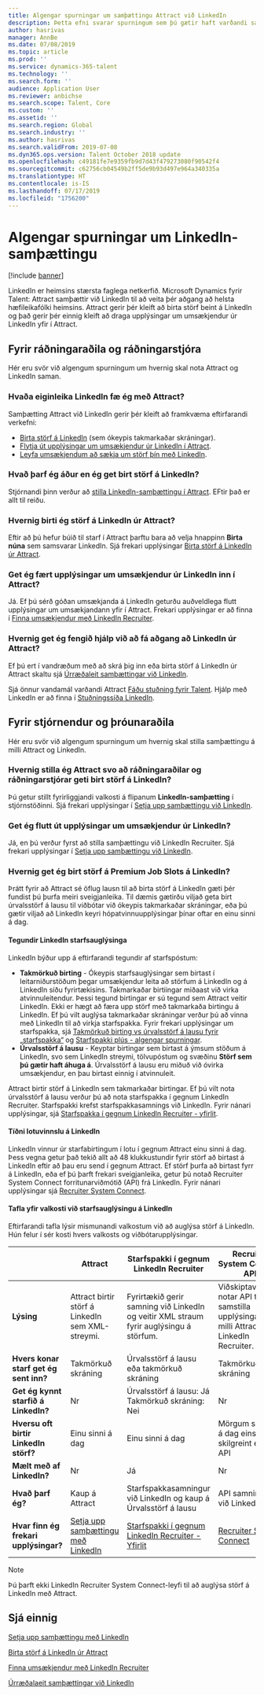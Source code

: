 ```yaml
---
title: Algengar spurningar um samþættingu Attract við LinkedIn
description: Þetta efni svarar spurningum sem þú gætir haft varðandi samþættingu á milli LinkedIn og Microsoft Dynamics 365 for Talent - Attract.
author: hasrivas
manager: AnnBe
ms.date: 07/08/2019
ms.topic: article
ms.prod: ''
ms.service: dynamics-365-talent
ms.technology: ''
ms.search.form: ''
audience: Application User
ms.reviewer: anbichse
ms.search.scope: Talent, Core
ms.custom: ''
ms.assetid: ''
ms.search.region: Global
ms.search.industry: ''
ms.author: hasrivas
ms.search.validFrom: 2019-07-08
ms.dyn365.ops.version: Talent October 2018 update
ms.openlocfilehash: c49181fe7e9359fb9d7d43f479273080f90542f4
ms.sourcegitcommit: c62756cb04549b2ff5de9b93d497e964a340335a
ms.translationtype: HT
ms.contentlocale: is-IS
ms.lasthandoff: 07/17/2019
ms.locfileid: "1756200"
---
```

# <a name="linkedin-integration-faq"></a>Algengar spurningar um LinkedIn-samþættingu

[!include [banner](includes/banner.md)]

LinkedIn er heimsins stærsta faglega netkerfið. Microsoft Dynamics fyrir Talent: Attract samþættir við LinkedIn til að veita þér aðgang að helsta hæfileikafólki heimsins. Attract gerir þér kleift að birta störf beint á LinkedIn og það gerir þér einnig kleift að draga upplýsingar um umsækjendur úr LinkedIn yfir í Attract.

## <a name="for-recruiters-and-hiring-managers"></a>Fyrir ráðningaraðila og ráðningarstjóra

Hér eru svör við algengum spurningum um hvernig skal nota Attract og LinkedIn saman.

### <a name="what-linkedin-features-do-i-get-with-attract"></a>Hvaða eiginleika LinkedIn fæ ég með Attract?

Samþætting Attract við LinkedIn gerir þér kleift að framkvæma eftirfarandi verkefni:

- [Birta störf á LinkedIn](./attract-post-jobs-to-linkedin.md) (sem ókeypis takmarkaðar skráningar).
- [Flytja út upplýsingar um umsækjendur úr LinkedIn í Attract](./attract-linkedin-recruiter.md#export-linkedin-candidates-to-attract-with-one-click).
- [Leyfa umsækjendum að sækja um störf þín með LinkedIn](./attract-admin-linkedin.md#set-up-apply-with-linkedin-in-attract).

### <a name="what-do-i-need-before-i-can-post-jobs-to-linkedin"></a>Hvað þarf ég áður en ég get birt störf á LinkedIn?

Stjórnandi þinn verður að [stilla LinkedIn-samþættingu í Attract](./attract-admin-linkedin.md#configure-job-posting-to-linkedin). EFtir það er allt til reiðu.

### <a name="how-do-i-post-jobs-to-linkedin-from-attract"></a>Hvernig birti ég störf á LinkedIn úr Attract?

Eftir að þú hefur búið til starf í Attract þarftu bara að velja hnappinn **Birta núna** sem samsvarar LinkedIn. Sjá frekari upplýsingar [Birta störf á LinkedIn úr Attract](./attract-post-jobs-to-linkedin.md#post-jobs-to-linkedin).

### <a name="can-i-get-candidate-information-from-linkedin-into-attract"></a>Get ég fært upplýsingar um umsækjendur úr LinkedIn inn í Attract?

Já. Ef þú sérð góðan umsækjanda á LinkedIn geturðu auðveldlega flutt upplýsingar um umsækjandann yfir í Attract. Frekari upplýsingar er að finna í [Finna umsækjendur með LinkedIn Recruiter](attract-linkedin-recruiter.md).

### <a name="how-can-i-get-help-accessing-linkedin-from-attract"></a>Hvernig get ég fengið hjálp við að fá aðgang að LinkedIn úr Attract?

Ef þú ert í vandræðum með að skrá þig inn eða birta störf á LinkedIn úr Attract skaltu sjá [Úrræðaleit samþættingar við LinkedIn](./attract-troubleshoot-linkedin.md).

Sjá önnur vandamál varðandi Attract [Fáðu stuðning fyrir Talent](./talent-support.md). Hjálp með LinkedIn er að finna í [Stuðningssíða LinkedIn](https://www.linkedin.com/help).

## <a name="for-admins-and-developers"></a>Fyrir stjórnendur og þróunaraðila

Hér eru svör við algengum spurningum um hvernig skal stilla samþættingu á milli Attract og LinkedIn.

### <a name="how-do-i-configure-attract-so-that-recruiters-and-hiring-managers-can-post-jobs-to-linkedin"></a>Hvernig stilla ég Attract svo að ráðningaraðilar og ráðningarstjórar geti birt störf á LinkedIn?

Þú getur stillt fyrirliggjandi valkosti á flipanum **LinkedIn-samþætting** í stjórnstöðinni. Sjá frekari upplýsingar í [Setja upp samþættingu við LinkedIn](./attract-admin-linkedin.md).

### <a name="can-i-export-candidate-information-from-linkedin"></a>Get ég flutt út upplýsingar um umsækjendur úr LinkedIn?

Já, en þú verður fyrst að stilla samþættingu við LinkedIn Recruiter. Sjá frekari upplýsingar í [Setja upp samþættingu við LinkedIn](./attract-admin-linkedin.md).

### <a name="how-can-i-post-jobs-to-premium-job-slots-on-linkedin"></a>Hvernig get ég birt störf á Premium Job Slots á LinkedIn?

Þrátt fyrir að Attract sé öflug lausn til að birta störf á LinkedIn gæti þér fundist þú þurfa meiri sveigjanleika. Til dæmis gætirðu viljað geta birt úrvalsstörf á lausu til viðbótar við ókeypis takmarkaðar skráningar, eða þú gætir viljað að LinkedIn keyri hópatvinnuupplýsingar þínar oftar en einu sinni á dag.

#### <a name="types-of-linkedin-job-posts"></a>Tegundir LinkedIn starfsauglýsinga

LinkedIn býður upp á eftirfarandi tegundir af starfspóstum:

- **Takmörkuð birting** - Ókeypis starfsauglýsingar sem birtast í leitarniðurstöðum þegar umsækjendur leita að störfum á LinkedIn og á LinkedIn síðu fyrirtækisins. Takmarkaðar birtiingar miðaast við virka atvinnuleitendur. Þessi tegund birtingar er sú tegund sem Attract veitir LinkedIn. Ekki er hægt að færa upp störf með takmarkaða birtingu á LinkedIn. Ef þú vilt auglýsa takmarkaðar skráningar verður þú að vinna með LinkedIn til að virkja starfspakka. Fyrir frekari upplýsingar um starfspakka, sjá [Takmörkuð birting vs úrvalsstörf á lausu fyrir „starfspakka“](https://www.linkedin.com/help/recruiter/answer/79049/limited-listings-vs-premium-job-slots-for-job-wrapping) og [Starfspakki plús - algengar spurningar](https://www.linkedin.com/help/recruiter/answer/79050/job-wrapping-frequently-asked-questions).
- **Úrvalsstörf á lausu** - Keyptar birtingar sem birtast á ýmsum stöðum á LinkedIn, svo sem LinkedIn streymi, tölvupóstum og svæðinu **Störf sem þú gætir haft áhuga á**. Úrvalsstörf á lausu eru miðuð við óvirka umsækjendur, en þau birtast einnig í atvinnuleit.

Attract birtir störf á LinkedIn sem takmarkaðar birtingar. Ef þú vilt nota úrvalsstörf á lausu verður þú að nota starfspakka í gegnum LinkedIn Recruiter. Starfspakki krefst starfspakkasamnings við LinkedIn. Fyrir nánari upplýsingar, sjá [Starfspakka í gegnum LinkedIn Recruiter - yfirlit](https://www.linkedin.com/help/recruiter/answer/79037).

#### <a name="frequency-of-batch-processing-on-linkedin"></a>Tíðni lotuvinnslu á LinkedIn

LinkedIn vinnur úr starfabirtingum í lotu í gegnum Attract einu sinni á dag. Þess vegna getur það tekið allt að 48 klukkustundir fyrir störf að birtast á LinkedIn eftir að þau eru send í gegnum Attract. Ef störf þurfa að birtast fyrr á LinkedIn, eða ef þú þarft frekari sveigjanleika, getur þú notað Recruiter System Connect forritunarviðmótið (API) frá LinkedIn. Fyrir nánari upplýsingar sjá [Recruiter System Connect](https://docs.microsoft.com/linkedin/talent/recruiter-system-connect).

#### <a name="table-of-options-for-job-posting-to-linkedin"></a>Tafla yfir valkosti við starfsauglýsingu á LinkedIn

Eftirfarandi tafla lýsir mismunandi valkostum við að auglýsa störf á LinkedIn. Hún felur í sér kosti hvers valkosts og viðbótarupplýsingar.

|  | Attract | Starfspakki í gegnum LinkedIn Recruiter | Recruiter System Connect API |
|---|---|---|---|
| **Lýsing** | Attract birtir störf á LinkedIn sem XML-streymi. | Fyrirtækið gerir samning við LinkedIn og veitir XML straum fyrir auglýsingu á störfum. | Viðskiptavinurinn notar API til að samstilla upplýsingar á milli Attract og LinkedIn Recruiter. |
| **Hvers konar starf get ég sent inn?** | Takmörkuð skráning | Úrvalsstörf á lausu eða takmörkuð skráning | Takmörkuð skráning |
| **Get ég kynnt starfið á LinkedIn?** | Nr | Úrvalsstörf á lausu: Já<br>Takmörkuð skráning: Nei | Nr |
| **Hversu oft birtir LinkedIn störf?** | Einu sinni á dag | Einu sinni á dag | Mörgum sinnum á dag eins og skilgreint er af API |
| **Mælt með af LinkedIn?** | Nr | Já | Nr |
| **Hvað þarf ég?** | Kaup á Attract | Starfspakkasamningur við LinkedIn og kaup á Úrvalsstörf á lausu | API samningur við LinkedIn | 
| **Hvar finn ég frekari upplýsingar?** | [Setja upp samþættingu með LinkedIn](./attract-admin-linkedin.md) | [Starfspakki í gegnum LinkedIn Recruiter - Yfirlit](https://www.linkedin.com/help/recruiter/answer/79037) | [Recruiter System Connect](https://docs.microsoft.com/linkedin/talent/recruiter-system-connect) |

> [!NOTE]
> Þú þarft ekki LinkedIn Recruiter System Connect-leyfi til að auglýsa störf á LinkedIn með Attract.

## <a name="see-also"></a>Sjá einnig

[Setja upp samþættingu með LinkedIn](./attract-admin-linkedin.md)

[Birta störf á LinkedIn úr Attract](./attract-post-jobs-to-linkedin.md)

[Finna umsækjendur með LinkedIn Recruiter](./attract-linkedin-recruiter.md)

[Úrræðalaeit samþættingar við LinkedIn](./attract-troubleshoot-linkedin.md)
